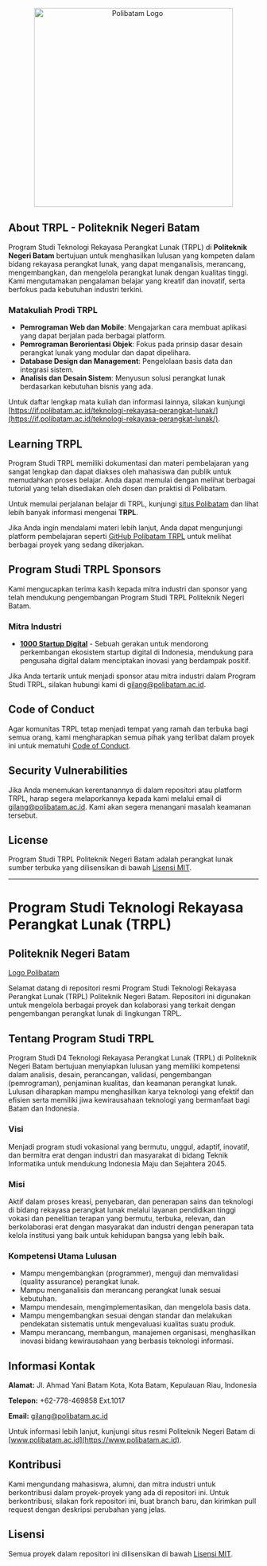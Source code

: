 <p align="center"><a href="https://www.polibatam.ac.id" target="_blank"><img src="https://www.polibatam.ac.id/wp-content/uploads/2020/01/Logo-Polibatam.png" width="400" alt="Polibatam Logo"></a></p>

## About TRPL - Politeknik Negeri Batam

Program Studi Teknologi Rekayasa Perangkat Lunak (TRPL) di **Politeknik Negeri Batam** bertujuan untuk menghasilkan lulusan yang kompeten dalam bidang rekayasa perangkat lunak, yang dapat menganalisis, merancang, mengembangkan, dan mengelola perangkat lunak dengan kualitas tinggi. Kami mengutamakan pengalaman belajar yang kreatif dan inovatif, serta berfokus pada kebutuhan industri terkini.

### Matakuliah Prodi TRPL
- **Pemrograman Web dan Mobile**: Mengajarkan cara membuat aplikasi yang dapat berjalan pada berbagai platform.
- **Pemrograman Berorientasi Objek**: Fokus pada prinsip dasar desain perangkat lunak yang modular dan dapat dipelihara.
- **Database Design dan Management**: Pengelolaan basis data dan integrasi sistem.
- **Analisis dan Desain Sistem**: Menyusun solusi perangkat lunak berdasarkan kebutuhan bisnis yang ada.

Untuk daftar lengkap mata kuliah dan informasi lainnya, silakan kunjungi [https://if.polibatam.ac.id/teknologi-rekayasa-perangkat-lunak/](https://if.polibatam.ac.id/teknologi-rekayasa-perangkat-lunak/).

## Learning TRPL

Program Studi TRPL memiliki dokumentasi dan materi pembelajaran yang sangat lengkap dan dapat diakses oleh mahasiswa dan publik untuk memudahkan proses belajar. Anda dapat memulai dengan melihat berbagai tutorial yang telah disediakan oleh dosen dan praktisi di Polibatam.

Untuk memulai perjalanan belajar di TRPL, kunjungi [situs Polibatam](https://www.polibatam.ac.id) dan lihat lebih banyak informasi mengenai **TRPL**.

Jika Anda ingin mendalami materi lebih lanjut, Anda dapat mengunjungi platform pembelajaran seperti [GitHub Polibatam TRPL](https://github.com/polibatam/trpl) untuk melihat berbagai proyek yang sedang dikerjakan.

## Program Studi TRPL Sponsors

Kami mengucapkan terima kasih kepada mitra industri dan sponsor yang telah mendukung pengembangan Program Studi TRPL Politeknik Negeri Batam.

### Mitra Industri
- **[1000 Startup Digital](https://www.1000startupdigital.id)** - Sebuah gerakan untuk mendorong perkembangan ekosistem startup digital di Indonesia, mendukung para pengusaha digital dalam menciptakan inovasi yang berdampak positif.

Jika Anda tertarik untuk menjadi sponsor atau mitra industri dalam Program Studi TRPL, silakan hubungi kami di [gilang@polibatam.ac.id](mailto:gilang@polibatam.ac.id).

<!-- ## Contributing

Kami menyambut baik kontribusi dari siapa saja yang ingin membantu mengembangkan proyek yang ada di repositori ini. Jika Anda tertarik untuk berkontribusi, silakan fork repositori ini, buat branch baru, dan kirimkan pull request dengan deskripsi perubahan yang jelas.

Panduan kontribusi dapat ditemukan di [Dokumentasi TRPL](https://www.polibatam.ac.id). -->

## Code of Conduct

Agar komunitas TRPL tetap menjadi tempat yang ramah dan terbuka bagi semua orang, kami mengharapkan semua pihak yang terlibat dalam proyek ini untuk mematuhi [Code of Conduct](https://www.polibatam.ac.id).

## Security Vulnerabilities

Jika Anda menemukan kerentanannya di dalam repositori atau platform TRPL, harap segera melaporkannya kepada kami melalui email di [gilang@polibatam.ac.id](mailto:gilang@polibatam.ac.id). Kami akan segera menangani masalah keamanan tersebut.

## License

Program Studi TRPL Politeknik Negeri Batam adalah perangkat lunak sumber terbuka yang dilisensikan di bawah [Lisensi MIT](https://opensource.org/licenses/MIT).

---

# Program Studi Teknologi Rekayasa Perangkat Lunak (TRPL)
## Politeknik Negeri Batam

[Logo Polibatam](https://www.polibatam.ac.id/wp-content/uploads/2020/01/Logo-Polibatam.png)

Selamat datang di repositori resmi Program Studi Teknologi Rekayasa Perangkat Lunak (TRPL) Politeknik Negeri Batam. Repositori ini digunakan untuk mengelola berbagai proyek dan kolaborasi yang terkait dengan pengembangan perangkat lunak di lingkungan TRPL.

## Tentang Program Studi TRPL

Program Studi D4 Teknologi Rekayasa Perangkat Lunak (TRPL) di Politeknik Negeri Batam bertujuan menyiapkan lulusan yang memiliki kompetensi dalam analisis, desain, perancangan, validasi, pengembangan (pemrograman), penjaminan kualitas, dan keamanan perangkat lunak. Lulusan diharapkan mampu menghasilkan karya teknologi yang efektif dan efisien serta memiliki jiwa kewirausahaan teknologi yang bermanfaat bagi Batam dan Indonesia.

### Visi
Menjadi program studi vokasional yang bermutu, unggul, adaptif, inovatif, dan bermitra erat dengan industri dan masyarakat di bidang Teknik Informatika untuk mendukung Indonesia Maju dan Sejahtera 2045.

### Misi
Aktif dalam proses kreasi, penyebaran, dan penerapan sains dan teknologi di bidang rekayasa perangkat lunak melalui layanan pendidikan tinggi vokasi dan penelitian terapan yang bermutu, terbuka, relevan, dan berkolaborasi erat dengan masyarakat dan industri dengan penerapan tata kelola institusi yang baik untuk kehidupan bangsa yang lebih baik.

### Kompetensi Utama Lulusan
- Mampu mengembangkan (programmer), menguji dan memvalidasi (quality assurance) perangkat lunak.
- Mampu menganalisis dan merancang perangkat lunak sesuai kebutuhan.
- Mampu mendesain, mengimplementasikan, dan mengelola basis data.
- Mampu mengembangkan sesuai dengan standar dan melakukan pendekatan sistematis untuk mengevaluasi kualitas suatu produk.
- Mampu merancang, membangun, manajemen organisasi, menghasilkan inovasi bidang kewirausahaan yang berbasis teknologi informasi.

## Informasi Kontak

**Alamat:**
Jl. Ahmad Yani Batam Kota, Kota Batam, Kepulauan Riau, Indonesia

**Telepon:** +62-778-469858 Ext.1017

**Email:** [gilang@polibatam.ac.id](mailto:gilang@polibatam.ac.id)

Untuk informasi lebih lanjut, kunjungi situs resmi Politeknik Negeri Batam di [www.polibatam.ac.id](https://www.polibatam.ac.id).

## Kontribusi

Kami mengundang mahasiswa, alumni, dan mitra industri untuk berkontribusi dalam proyek-proyek yang ada di repositori ini. Untuk berkontribusi, silakan fork repositori ini, buat branch baru, dan kirimkan pull request dengan deskripsi perubahan yang jelas.

## Lisensi

Semua proyek dalam repositori ini dilisensikan di bawah [Lisensi MIT](LICENSE).
